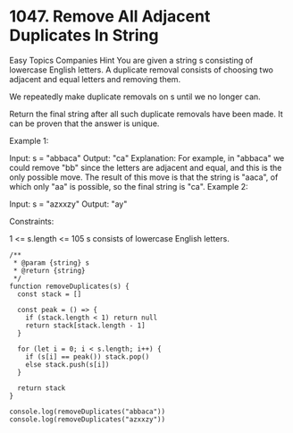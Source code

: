 # 1047. Remove All Adjacent Duplicates In String

Easy
Topics
Companies
Hint
You are given a string s consisting of lowercase English letters. A duplicate removal consists of choosing two adjacent and equal letters and removing them.

We repeatedly make duplicate removals on s until we no longer can.

Return the final string after all such duplicate removals have been made. It can be proven that the answer is unique.

Example 1:

Input: s = "abbaca"
Output: "ca"
Explanation:
For example, in "abbaca" we could remove "bb" since the letters are adjacent and equal, and this is the only possible move. The result of this move is that the string is "aaca", of which only "aa" is possible, so the final string is "ca".
Example 2:

Input: s = "azxxzy"
Output: "ay"

Constraints:

1 <= s.length <= 105
s consists of lowercase English letters.

```
/**
 * @param {string} s
 * @return {string}
 */
function removeDuplicates(s) {
  const stack = []

  const peak = () => {
    if (stack.length < 1) return null
    return stack[stack.length - 1]
  }

  for (let i = 0; i < s.length; i++) {
    if (s[i] == peak()) stack.pop()
    else stack.push(s[i])
  }

  return stack
}

console.log(removeDuplicates("abbaca"))
console.log(removeDuplicates("azxxzy"))
```
